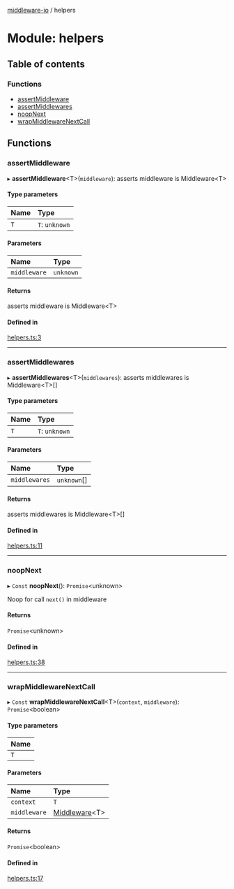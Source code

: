 [middleware-io](../README.md) / helpers

# Module: helpers

## Table of contents

### Functions

- [assertMiddleware](helpers.md#assertmiddleware)
- [assertMiddlewares](helpers.md#assertmiddlewares)
- [noopNext](helpers.md#noopnext)
- [wrapMiddlewareNextCall](helpers.md#wrapmiddlewarenextcall)

## Functions

### assertMiddleware

▸ **assertMiddleware**<T\>(`middleware`): asserts middleware is Middleware<T\>

#### Type parameters

| Name | Type |
| :------ | :------ |
| `T` | `T`: `unknown` |

#### Parameters

| Name | Type |
| :------ | :------ |
| `middleware` | `unknown` |

#### Returns

asserts middleware is Middleware<T\>

#### Defined in

[helpers.ts:3](https://github.com/negezor/middleware-io/blob/f841c99/src/helpers.ts#L3)

___

### assertMiddlewares

▸ **assertMiddlewares**<T\>(`middlewares`): asserts middlewares is Middleware<T\>[]

#### Type parameters

| Name | Type |
| :------ | :------ |
| `T` | `T`: `unknown` |

#### Parameters

| Name | Type |
| :------ | :------ |
| `middlewares` | `unknown`[] |

#### Returns

asserts middlewares is Middleware<T\>[]

#### Defined in

[helpers.ts:11](https://github.com/negezor/middleware-io/blob/f841c99/src/helpers.ts#L11)

___

### noopNext

▸ `Const` **noopNext**(): `Promise`<unknown\>

Noop for call `next()` in middleware

#### Returns

`Promise`<unknown\>

#### Defined in

[helpers.ts:38](https://github.com/negezor/middleware-io/blob/f841c99/src/helpers.ts#L38)

___

### wrapMiddlewareNextCall

▸ `Const` **wrapMiddlewareNextCall**<T\>(`context`, `middleware`): `Promise`<boolean\>

#### Type parameters

| Name |
| :------ |
| `T` |

#### Parameters

| Name | Type |
| :------ | :------ |
| `context` | `T` |
| `middleware` | [Middleware](types.md#middleware)<T\> |

#### Returns

`Promise`<boolean\>

#### Defined in

[helpers.ts:17](https://github.com/negezor/middleware-io/blob/f841c99/src/helpers.ts#L17)
